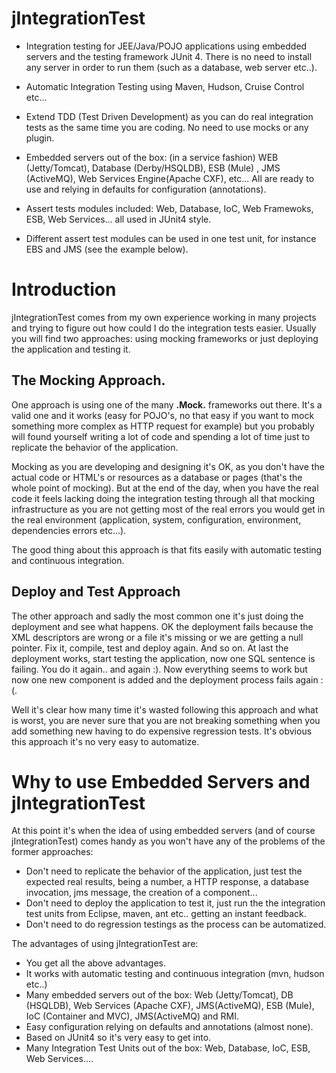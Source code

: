 


# jIntegrationTest #

- Integration testing for JEE/Java/POJO applications using embedded servers and the testing framework JUnit 4. There is no need to install any server in order to run them (such as a database, web server etc..).

- Automatic Integration Testing using Maven, Hudson, Cruise Control etc...

- Extend TDD (Test Driven Development) as you can do real integration tests as the same time you are coding. No need to use mocks or any plugin.

- Embedded servers out of the box: (in a service fashion)  WEB (Jetty/Tomcat), Database (Derby/HSQLDB), ESB (Mule) , JMS (ActiveMQ), Web Services Engine(Apache CXF), etc... All are ready to use and relying in defaults for configuration (annotations).

- Assert tests  modules included: Web, Database, IoC, Web Framewoks, ESB, Web Services...
all used in JUnit4 style.

- Different assert test modules can be used in one test unit, for instance EBS and JMS (see the example below).

# Introduction #

jIntegrationTest comes from my own experience working in many projects and trying to figure out how could I do the integration tests easier. Usually you will find two approaches: using mocking frameworks or just deploying the application and testing it.



## The Mocking Approach. ##

One approach is using one of the many **.Mock.** frameworks out there. It's a valid one and it works (easy for POJO's, no that easy if you want to mock something more complex as HTTP request for example) but you probably will found yourself writing a lot of code and spending a lot of time just to replicate the behavior of the application.

Mocking as you are developing and designing it's OK, as you don't have the actual code or HTML's or resources as a database or pages (that's the whole point of mocking).
But at the end of the day, when you have the real code it feels lacking doing the integration testing through all that mocking infrastructure as you are not getting most of the real errors you would get in the real environment (application, system, configuration, environment, dependencies errors etc...).

The good thing about this approach is that fits easily with automatic testing and continuous integration.

## Deploy and Test Approach ##

The other approach and sadly the most common one it's just doing the deployment and see what happens. OK the deployment fails because the XML descriptors are wrong or a file it's missing or we are getting a null pointer. Fix it, compile, test and deploy again. And so on. At last the deployment works, start testing the application, now one SQL sentence is failing. You do it again.. and again :). Now everything seems to work but now one new component is added and the deployment process fails again :(.

Well it's clear how many time it's wasted following this approach and what is worst, you are never sure that you are not breaking something when you add something new having to do expensive regression tests. It's obvious this approach it's no very easy to automatize.

# Why to use Embedded Servers and jIntegrationTest #

At this point it's when the idea of using embedded servers (and of course jIntegrationTest) comes handy as you won't have any of the problems of the former approaches:

  * Don't need to replicate the behavior of the application, just test the expected real results, being a number, a HTTP response, a database invocation, jms message, the creation of a component...
  * Don't need to deploy the application to test it, just run the the integration test units from Eclipse, maven, ant etc.. getting an instant feedback.
  * Don't need to do regression testings as the process can be automatized.


The advantages of using jIntegrationTest are:

  * You get all the above advantages.
  * It works with automatic testing and continuous integration (mvn, hudson etc..)
  * Many embedded servers out of the box: Web (Jetty/Tomcat), DB (HSQLDB), Web Services (Apache CXF), JMS(ActiveMQ), ESB (Mule), IoC (Container and MVC), JMS(ActiveMQ) and RMI.
  * Easy configuration relying on defaults and annotations (almost none).
  * Based on JUnit4 so it's very easy to get into.
  * Many Integration Test Units out of the box: Web, Database, IoC, ESB, Web Services....